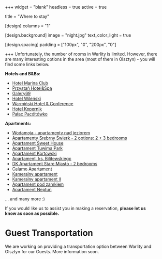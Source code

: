 +++
widget = "blank"
headless = true
active = true

[comment]: <> (weight = 40)
title = "Where to stay"

[design]
  columns = "1"

[design.background]
  image = "night.jpg"
  text_color_light = true

[design.spacing]
  padding = ["100px", "0", "200px", "0"]

+++
Unfortunately, the number of rooms in Warlity is limited.
However, there are many interesting options in the area (most of them in Olsztyn) - you will find some links below.

**Hotels and B&Bs:**
- [Hotel Marina Club](http://www.booking.com/Share-RbbJ6P)
- [Przystań Hotel&Spa](http://www.booking.com/Share-IFxhtLB)
- [Galery69](http://www.booking.com/Share-gJmy1m)
- [Hotel Wileński](http://www.booking.com/Share-Jn1pNu)
- [Warmiński Hotel & Conference](http://www.booking.com/Share-szgGR5)
- [Hotel Kopernik](http://www.booking.com/Share-WN5Njt)
- [Pałac Pacółtówko](http://www.booking.com/Share-MFdNNq)

**Apartments:**
- [Wodamoja - apartamenty nad jeziorem](http://www.booking.com/Share-m6dc6f)
- [Apartamenty Srebrny Świerk - 2 options: 2 + 3 bedrooms](http://www.booking.com/Share-MHC9LNl)
- [Apartament Sweet House](http://www.booking.com/Share-xNEP5l)
- [Apartament Tuwima Park](http://www.booking.com/Share-Cuu5u4b)
- [Apartament Kortowski](http://www.booking.com/Share-4zQSO9)
- [Apartament, ks. Bilitewskiego](http://www.booking.com/Share-h5tmd0)
- [DK Apartament Stare Miasto - 2 bedrooms](http://www.booking.com/Share-9RA734)
- [Calamo Apartament](http://www.booking.com/Share-kr74vZ)
- [Kameralny apartament](http://www.booking.com/Share-AFq2Le)
- [Kameralny apartament II](http://www.booking.com/Share-U6bq04)
- [Apartament pod zamkiem](http://www.booking.com/Share-lRTlJU)
- [Apartament Neptun](http://www.booking.com/Share-GW2wsF)

... and many more :)

If you would like us to assist you in making a reservation, **please let us know as soon as possible.**


# Guest Transportation

We are working on providing a transportation option between Warlity and Olsztyn for our Guests. More information soon.
